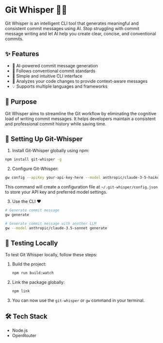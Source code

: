 # Git Whisper 🤖✨

Git Whisper is an intelligent CLI tool that generates meaningful and consistent commit messages using AI. Stop struggling with commit message writing and let AI help you create clear, concise, and conventional commits.

## ✨ Features

- 🤖 AI-powered commit message generation
- 📝 Follows conventional commit standards
- 🚀 Simple and intuitive CLI interface
- 🔄 Analyzes your code changes to provide context-aware messages
- 💡 Supports multiple languages and frameworks

## 🎯 Purpose

Git Whisper aims to streamline the Git workflow by eliminating the cognitive load of writing commit messages. It helps developers maintain a consistent and professional commit history while saving time.

## 🚀 Setting Up Git-Whisper

1. Install Git-Whisper globally using npm:

```bash
npm install git-whisper -g
```

2. Configure Git-Whisper:

```bash
gw config --apiKey your-api-key-here --model anthropic/claude-3-5-haiku
```

This command will create a configuration file at `~/.git-whisper/config.json` to store your API key and preferred model settings.

3. Use the CLI ❤️

```bash
# Generate commit message
gw generate

# Generate commit message with another LLM
gw --model anthropic/claude-3.5-sonnet generate
```

## 🧪 Testing Locally

To test Git Whisper locally, follow these steps:

1. Build the project:

   ```sh
   npm run build:watch
   ```

2. Link the package globally:

   ```sh
   npm link
   ```

3. You can now use the `git-whisper` or `gw` command in your terminal.

## 🛠️ Tech Stack

- Node.js
- OpenRouter
